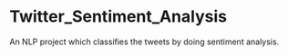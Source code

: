 # Twitter_Sentiment_Analysis
An NLP project which classifies the tweets by doing sentiment analysis.
